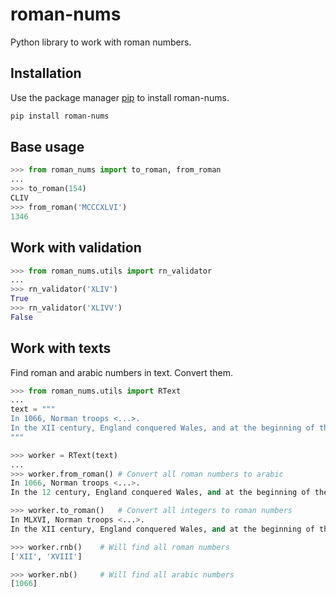 # roman-nums
Python library to work with roman numbers.

## Installation

Use the package manager [pip](https://pip.pypa.io/en/stable/) to install roman-nums.

```bash
pip install roman-nums
```

## Base usage

```python
>>> from roman_nums import to_roman, from_roman
...
>>> to_roman(154)
CLIV
>>> from_roman('MCCCXLVI')
1346
```
## Work with validation

```python
>>> from roman_nums.utils import rn_validator
...
>>> rn_validator('XLIV')
True
>>> rn_validator('XLIVV')
False
```

## Work with texts
Find roman and arabic numbers in text. Convert them.

```python
>>> from roman_nums.utils import RText
...
text = """
In 1066, Norman troops <...>.
In the XII century, England conquered Wales, and at the beginning of the XVIII century <...>.
"""

>>> worker = RText(text)
...
>>> worker.from_roman() # Convert all roman numbers to arabic
In 1066, Norman troops <...>.
In the 12 century, England conquered Wales, and at the beginning of the 18 century <...>.

>>> worker.to_roman()   # Convert all integers to roman numbers
In MLXVI, Norman troops <...>.
In the XII century, England conquered Wales, and at the beginning of the XVIII century <...>.

>>> worker.rnb()    # Will find all roman numbers
['XII', 'XVIII']

>>> worker.nb()     # Will find all arabic numbers
[1066]
```

